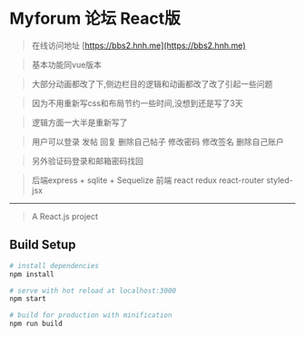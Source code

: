 # Myforum 论坛 React版

> 在线访问地址 [https://bbs2.hnh.me](https://bbs2.hnh.me)

> 基本功能同vue版本

> 大部分动画都改了下,侧边栏目的逻辑和动画都改了改了引起一些问题

> 因为不用重新写css和布局节约一些时间,没想到还是写了3天

> 逻辑方面一大半是重新写了

> 用户可以登录 发帖 回复 删除自己帖子 修改密码 修改签名  删除自己账户

> 另外验证码登录和邮箱密码找回

> 后端express + sqlite + Sequelize 前端 react redux react-router styled-jsx

----
> A React.js project

## Build Setup

``` bash
# install dependencies
npm install

# serve with hot reload at localhost:3000
npm start

# build for production with minification
npm run build

```
